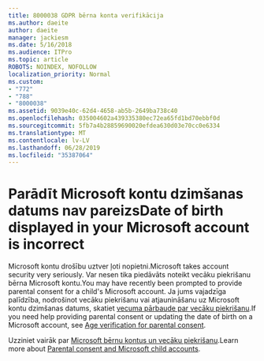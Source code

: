 ```yaml
---
title: 8000038 GDPR bērna konta verifikācija
ms.author: daeite
author: daeite
manager: jackiesm
ms.date: 5/16/2018
ms.audience: ITPro
ms.topic: article
ROBOTS: NOINDEX, NOFOLLOW
localization_priority: Normal
ms.custom:
- "772"
- "788"
- "8000038"
ms.assetid: 9039e40c-62d4-4658-ab5b-2649ba738c40
ms.openlocfilehash: 035004602a439335380ec72ea65fd1bd70ebbf0d
ms.sourcegitcommit: 5fb7a4b28859690020efdea630d03e70cc0e6334
ms.translationtype: MT
ms.contentlocale: lv-LV
ms.lasthandoff: 06/28/2019
ms.locfileid: "35387064"
---
```

# <a name="date-of-birth-displayed-in-your-microsoft-account-is-incorrect"></a><span data-ttu-id="d431c-102">Parādīt Microsoft kontu dzimšanas datums nav pareizs</span><span class="sxs-lookup"><span data-stu-id="d431c-102">Date of birth displayed in your Microsoft account is incorrect</span></span>

<span data-ttu-id="d431c-103">Microsoft kontu drošību uztver ļoti nopietni.</span><span class="sxs-lookup"><span data-stu-id="d431c-103">Microsoft takes account security very seriously.</span></span> <span data-ttu-id="d431c-104">Var nesen tika piedāvāts noteikt vecāku piekrišanu bērna Microsoft kontu.</span><span class="sxs-lookup"><span data-stu-id="d431c-104">You may have recently been prompted to provide parental consent for a child's Microsoft account.</span></span> <span data-ttu-id="d431c-105">Ja jums vajadzīga palīdzība, nodrošinot vecāku piekrišanu vai atjaunināšanu uz Microsoft kontu dzimšanas datums, skatiet [vecuma pārbaude par vecāku piekrišanu](https://go.microsoft.com/fwlink/p/?linkid=874364).</span><span class="sxs-lookup"><span data-stu-id="d431c-105">If you need help providing parental consent or updating the date of birth on a Microsoft account, see [Age verification for parental consent](https://go.microsoft.com/fwlink/p/?linkid=874364).</span></span>
  
<span data-ttu-id="d431c-106">Uzziniet vairāk par [Microsoft bērnu kontus un vecāku piekrišanu](https://go.microsoft.com/fwlink/p/?linkid=874365).</span><span class="sxs-lookup"><span data-stu-id="d431c-106">Learn more about [Parental consent and Microsoft child accounts](https://go.microsoft.com/fwlink/p/?linkid=874365).</span></span>
  